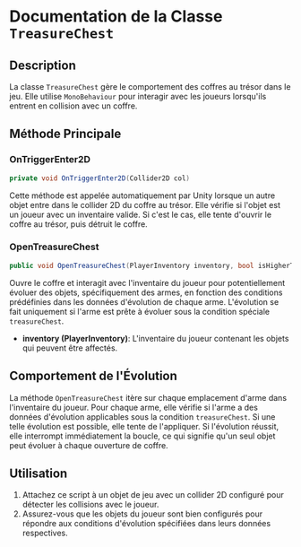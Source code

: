 # Documentation de la Classe `TreasureChest`

## Description

La classe `TreasureChest` gère le comportement des coffres au trésor dans le jeu. Elle utilise `MonoBehaviour` pour interagir avec les joueurs lorsqu'ils entrent en collision avec un coffre.

## Méthode Principale

### OnTriggerEnter2D

```csharp
private void OnTriggerEnter2D(Collider2D col)
```

Cette méthode est appelée automatiquement par Unity lorsque un autre objet entre dans le collider 2D du coffre au trésor. Elle vérifie si l'objet est un joueur avec un inventaire valide. Si c'est le cas, elle tente d'ouvrir le coffre au trésor, puis détruit le coffre.

### OpenTreasureChest

```csharp
public void OpenTreasureChest(PlayerInventory inventory, bool isHigherTier)
```

Ouvre le coffre et interagit avec l'inventaire du joueur pour potentiellement évoluer des objets, spécifiquement des armes, en fonction des conditions prédéfinies dans les données d'évolution de chaque arme. L'évolution se fait uniquement si l'arme est prête à évoluer sous la condition spéciale `treasureChest`.

- **inventory (PlayerInventory)**: L'inventaire du joueur contenant les objets qui peuvent être affectés.

## Comportement de l'Évolution

La méthode `OpenTreasureChest` itère sur chaque emplacement d'arme dans l'inventaire du joueur. Pour chaque arme, elle vérifie si l'arme a des données d'évolution applicables sous la condition `treasureChest`. Si une telle évolution est possible, elle tente de l'appliquer. Si l'évolution réussit, elle interrompt immédiatement la boucle, ce qui signifie qu'un seul objet peut évoluer à chaque ouverture de coffre.

## Utilisation

1. Attachez ce script à un objet de jeu avec un collider 2D configuré pour détecter les collisions avec le joueur.
2. Assurez-vous que les objets du joueur sont bien configurés pour répondre aux conditions d'évolution spécifiées dans leurs données respectives.